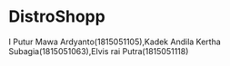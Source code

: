 # DistroShopp
I Putur Mawa Ardyanto(1815051105),Kadek Andila Kertha Subagia(1815051063),Elvis rai Putra(1815051118)
